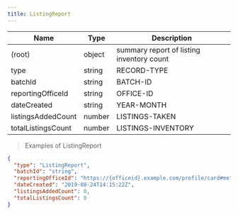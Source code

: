 ```yaml
---
title: ListingReport
---
```

| Name | Type | Description |
|---|---|---|
| (root) | object | summary report of listing inventory count |
| type | string | RECORD-TYPE |
| batchId | string | BATCH-ID |
| reportingOfficeId | string | OFFICE-ID |
| dateCreated | string | YEAR-MONTH |
| listingsAddedCount | number | LISTINGS-TAKEN |
| totalListingsCount | number | LISTINGS-INVENTORY |

> Examples of ListingReport

```json
{
  "type": "ListingReport",
  "batchId": "string",
  "reportingOfficeId": "https://{officeid}.example.com/profile/card#me",
  "dateCreated": "2019-08-24T14:15:22Z",
  "listingsAddedCount": 0,
  "totalListingsCount": 0
}
```


